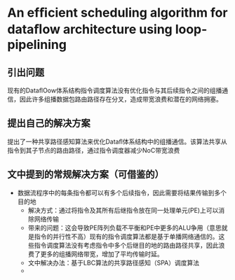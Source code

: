 # An  efﬁcient  scheduling  algorithm  for  dataﬂow  architecture using  loop-pipelining



## 引出问题

​		现有的DataﬂOow体系结构指令调度算法没有优化指令与其后续指令之间的组播通信，因此许多组播数据包路由路径存在分叉，造成带宽浪费和潜在的网络拥塞。

## 提出自己的解决方案

​		提出了一种共享路径感知算法来优化Dataﬂ体系结构中的组播通信。该算法共享从指令到其子节点的路由路径，通过指令调度器减少NoC带宽浪费







## 文中提到的常规解决方案（可借鉴的）

+ 数据流程序中的每条指令都可以有多个后续指令，因此需要将结果传输到多个目的地
	+ 解决方式：通过将指令及其所有后继指令放在同一处理单元(PE)上可以消除网络传输
	+ 带来的问题：这会导致PE阵列负载不平衡和PE中更多的ALU争用（意思就是指令的并行性不高）现有的指令调度算法都是基于单播网络通信的。这些指令调度算法没有考虑指令中多个后继目的地的路由路径共享，因此浪费了更多的组播网络带宽，增加了平均传输时延。
	+ 文中解决办法：基于LBC算法的共享路径感知（SPA）调度算法
	+ 

